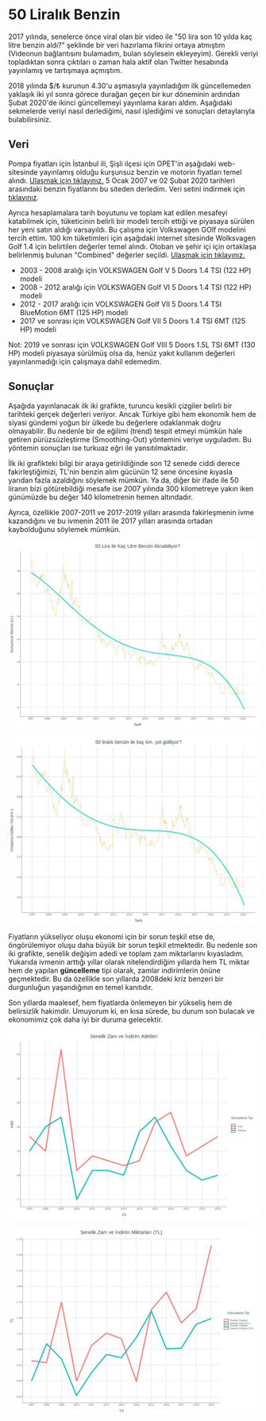 # 50 Liralık Benzin

2017 yılında, senelerce önce viral olan bir video ile "50 lira son 10 yılda kaç litre benzin aldı?" şeklinde bir veri hazırlama fikrini ortaya atmıştım (Videonun bağlantısını bulamadım, bulan söylesein ekleyeyim). Gerekli veriyi topladıktan sonra çıktıları o zaman hala aktif olan Twitter hesabında yayınlamış ve tartışmaya açmıştım.

2018 yılında $/₺ kurunun 4.30'u aşmasıyla yayınladığım ilk güncellemeden yaklaşık iki yıl sonra görece durağan geçen bir kur döneminin ardından Şubat 2020'de ikinci güncellemeyi yayınlama kararı aldım. Aşağıdaki sekmelerde veriyi nasıl derlediğimi, nasıl işlediğimi ve sonuçları detaylarıyla bulabilirsiniz.

## Veri

Pompa fiyatları için İstanbul ili, Şişli ilçesi için OPET'in aşağıdaki web-sitesinde yayınlamış olduğu kurşunsuz benzin ve motorin fiyatları temel alındı. [Ulaşmak için tıklayınız.](https://www.opet.com.tr/gecmis-tarihli-akaryakit-fiyatlari#istanbul) 5 Ocak 2007 ve 02 Şubat 2020 tarihleri arasındaki benzin fiyatlarını bu siteden derledim. Veri setini indirmek için [tıklayınız](https://github.com/kazimanil/50liralikbenzin/blob/master/HamVeri.csv).

Ayrıca hesaplamalara tarih boyutunu ve toplam kat edilen mesafeyi katabilmek için, tüketicinin belirli bir modeli tercih ettiği ve piyasaya sürülen her yeni satın aldığı varsayıldı. Bu çalışma için Volkswagen GOlf modelini tercih ettim. 100 km tüketimleri için aşağıdaki internet sitesinde Wolksvagen Golf 1.4 için belirtilen değerler temel alındı. Otoban ve şehir içi için ortaklaşa belirlenmiş bulunan "Combined" değerler seçildi. [Ulaşmak için tıklayınız.](https://www.autoevolution.com/volkswagen/golf-5-doors/)

* 2003 - 2008 aralığı için VOLKSWAGEN Golf V 5 Doors 1.4 TSI (122 HP) modeli
* 2008 - 2012 aralığı için VOLKSWAGEN Golf VI 5 Doors 1.4 TSI (122 HP) modeli 
* 2012 - 2017 aralığı için VOLKSWAGEN Golf VII 5 Doors 1.4 TSI BlueMotion 6MT (125 HP) modeli
* 2017 ve sonrası için VOLKSWAGEN Golf VII 5 Doors 1.4 TSI 6MT (125 HP) modeli

Not: 2019 ve sonrası için VOLKSWAGEN Golf VIII 5 Doors 1.5L TSI 6MT (130 HP) modeli piyasaya sürülmüş olsa da, henüz yakıt kullanım değerleri yayınlanmadığı için çalışmaya dahil edemedim.

## Sonuçlar

Aşağıda yayınlanacak ilk iki grafikte, turuncu kesikli çizgiler belirli bir tarihteki gerçek değerleri veriyor. Ancak Türkiye gibi hem ekonomik hem de siyasi gündemi yoğun bir ülkede bu değerlere odaklanmak doğru olmayabilir. Bu nedenle bir de eğilimi (trend) tespit etmeyi mümkün hale getiren pürüzsüzleştirme (Smoothing-Out) yöntemini veriye uyguladım. Bu yöntemin sonuçları ise turkuaz eğri ile yansıtılmaktadır.

İlk iki grafikteki bilgi bir araya getirildiğinde son 12 senede ciddi derece fakirleştiğimizi, TL'nin benzin alım gücünün 12 sene öncesine kıyasla yarıdan fazla azaldığını söylemek mümkün. Ya da, diğer bir ifade ile 50 liranın bizi götürebildiği mesafe ise 2007 yılında 300 kilometreye yakın iken günümüzde bu değer 140 kilometrenin hemen altındadır. 

Ayrıca, özellikle 2007-2011 ve 2017-2019 yılları arasında fakirleşmenin ivme kazandığını ve bu ivmenin 2011 ile 2017 yılları arasında  ortadan kaybolduğunu söylemek mümkün. 


![Kaç Litre Benzin Alabildik?](https://github.com/kazimanil/50liralikbenzin/blob/master/Grafik1.jpeg)

![Kaç Kilometre Yol Gidebildik?](https://github.com/kazimanil/50liralikbenzin/blob/master/Grafik2.jpeg)

Fiyatların yükseliyor oluşu ekonomi için bir sorun teşkil etse de, öngörülemiyor oluşu daha büyük bir sorun teşkil etmektedir. Bu nedenle son iki grafikte, senelik değişim adedi ve toplam zam miktarlarını kıyasladım. Yukarıda ivmenin arttığı yıllar olarak nitelendirdiğim yıllarda hem TL miktar hem de yapılan **güncelleme** tipi olarak, zamlar indirimlerin önüne geçmektedir. Bu da özellikle son yıllarda 2008deki kriz benzeri bir durgunluğun yaşandığının en temel kanıtıdır.

Son yıllarda maalesef, hem fiyatlarda önlemeyen bir yükseliş hem de belirsizlik hakimdir. Umuyorum ki, en kısa sürede, bu durum son bulacak ve ekonomimiz çok daha iyi bir duruma gelecektir.

![Senelik Değişim Adedi](https://github.com/kazimanil/50liralikbenzin/blob/master/Grafik3.jpeg)

![Senelik Zam Kıyaslaması (TL)](https://github.com/kazimanil/50liralikbenzin/blob/master/Grafik4.jpeg)

